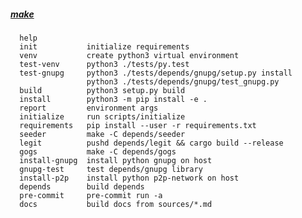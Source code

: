 ##### [make](https://www.gnu.org/software/make/)
 	  help
 	  init           initialize requirements
 	  venv           create python3 virtual environment
 	  test-venv      python3 ./tests/py.test
 	  test-gnupg     python3 ./tests/depends/gnupg/setup.py install
 	                 python3 ./tests/depends/gnupg/test_gnupg.py
 	  build          python3 setup.py build
 	  install        python3 -m pip install -e .
 	  report         environment args
 	  initialize     run scripts/initialize
 	  requirements   pip install --user -r requirements.txt
 	  seeder         make -C depends/seeder
 	  legit          pushd depends/legit && cargo build --release
 	  gogs           make -C depends/gogs
 	  install-gnupg  install python gnupg on host
 	  gnupg-test     test depends/gnupg library
 	  install-p2p    install python p2p-network on host
 	  depends        build depends
 	  pre-commit     pre-commit run -a
 	  docs           build docs from sources/*.md
